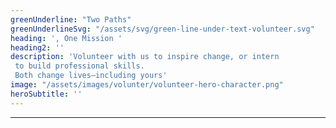 ```yaml
---
greenUnderline: "Two Paths"
greenUnderlineSvg: "/assets/svg/green-line-under-text-volunteer.svg"
heading: ', One Mission ' 
heading2: ''
description: 'Volunteer with us to inspire change, or intern
 to build professional skills. 
 Both change lives—including yours'
image: "/assets/images/volunter/volunteer-hero-character.png"
heroSubtitle: ''
---
```



---
